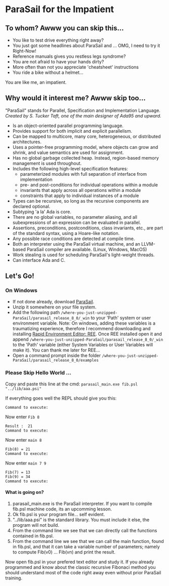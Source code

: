 # ParaSail for the Impatient

## To whom? Awww you can skip this...

- You like to test drive everything right away? 
- You just got some headlines about ParaSail and ... OMG, I need to try it Right-Now! 
- Reference manuals gives you restless legs syndrome? 
- You are not afraid to have your hands dirty?
- More often than not you appreciate 'cheatsheet' instructions
- You ride a bike without a helmet...

You are like me, an impatient.


## Why would it interest me? Awww skip too...

"ParaSail" stands for Parallel, Specification and Implementation Language.     
_Created by S. Tucker Taft, one of the main designer of Ada95 and upward._   

- Is an object-oriented parallel programming language.
- Provides support for both implicit and explicit parallelism.
- Can be mapped to multicore, many core, heterogeneous, or distributed architectures.
- Uses a pointer-free programming model, where objects can grow and shrink, and value semantics are used for assignment. 
- Has no global garbage collected heap. Instead, region-based memory management is used throughout. 
- Includes the following high-level specification features:
  - parameterized modules with full separation of interface from implementation 
  - pre- and post-conditions for individual operations within a module 
  - invariants that apply across all operations within a module
  - constraints that apply to individual instances of a module
- Types can be recursive, so long as the recursive components are declared optional. 
- Subtyping 'a la' Ada is core.
- There are no global variables, no parameter aliasing, and all subexpressions of an expression can be evaluated in parallel. 
- Assertions, preconditions, postconditions, class invariants, etc., are part of the standard syntax, using a Hoare-like notation. 
- Any possible race conditions are detected at compile time.
- Both an interpreter using the ParaSail virtual machine, and an LLVM-based ParaSail compiler are available. (Linux, Windows, MacOS)
- Work stealing is used for scheduling ParaSail's light-weight threads.
- Can interface Ada and C.

## Let's Go!

### On Windows

- If not done already, download [ParaSail](https://drive.google.com/file/d/1h6FiwuZU9PoNFEp5a3Lp4C-6YG121w_n/view).
- Unzip it somewhere on your file system.
- Add the following path ```/where-you-just-unzipped-ParaSail/parasail_release_8_0/_win``` to your 'Path' system or user environment variable. Note: On windows, adding these variables is a traumatizing experience, therefore I recommend downloading and installing [Rapid Environment Editor: REE](https://www.rapidee.com/en/download). Once REE installed open it and append ```/where-you-just-unzipped-ParaSail/parasail_release_8_0/_win``` to the 'Path' variable (either System Variables or User Variables will make it). You can thank me later for REE...
- Open a command prompt inside the folder ```/where-you-just-unzipped-ParaSail/parasail_release_8_0/examples```

### Please Skip Hello World ...
Copy and paste this line at the cmd: ```parasail_main.exe fib.psl "../lib/aaa.psi"```

If everything goes well the REPL should give you this:
```
Command to execute:
```
Now enter ```Fib 8```
```
Result :  21
Command to execute: 
```
Now enter ```main 8```
```
Fib(8) = 21
Command to execute: 
```
Now enter ```main 7 9```
```
Fib(7) = 13
Fib(9) = 34
Command to execute:
```

#### What is going on?

1. parasail_main.exe is the ParaSail interpreter. If you want to compile fib.psl machine code, its an upcomming lesson.
2. Ok fib.psl is your program file... self evident.
3. "../lib/aaa.psi" is the standard library. You must include it else, the program will not build.
4. From the command line we see that we can directly call the functions contained in fib.psl.
5. From the command line we see that we can call the main function, found in fib.psl, and that it can take a variable number of parameters; namely to compute Fib(v0) ... Fib(vn) and print the result.

Now open fib.psl in your prefered text editor and study it. If you already programmed and know about the classic recursive Fibonaci method you should understand most of the code right away even without prior ParaSail training.


